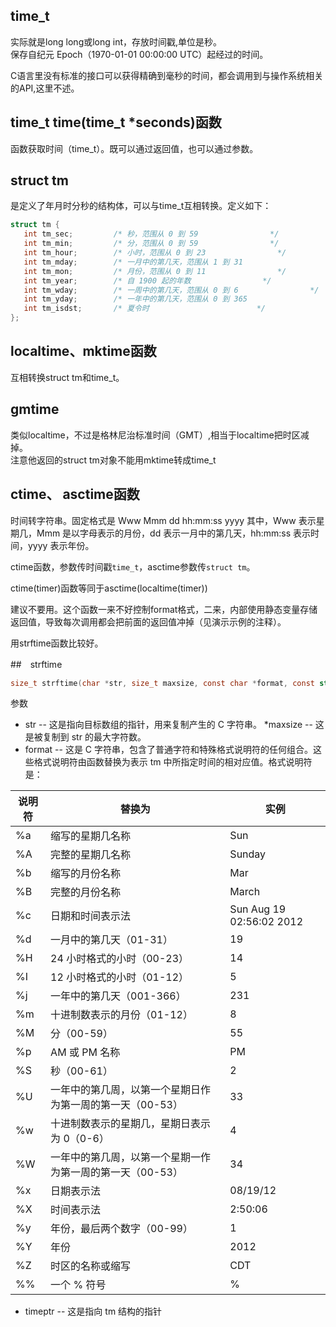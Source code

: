 ## time_t
实际就是long long或long int，存放时间戳,单位是秒。  
保存自纪元 Epoch（1970-01-01 00:00:00 UTC）起经过的时间。

C语言里没有标准的接口可以获得精确到毫秒的时间，都会调用到与操作系统相关的API,这里不述。

## time_t time(time_t *seconds)函数
函数获取时间（time_t）。既可以通过返回值，也可以通过参数。

## struct tm
是定义了年月时分秒的结构体，可以与time_t互相转换。定义如下：
```c
struct tm {
   int tm_sec;         /* 秒，范围从 0 到 59                */
   int tm_min;         /* 分，范围从 0 到 59                */
   int tm_hour;        /* 小时，范围从 0 到 23                */
   int tm_mday;        /* 一月中的第几天，范围从 1 到 31                    */
   int tm_mon;         /* 月份，范围从 0 到 11                */
   int tm_year;        /* 自 1900 起的年数                */
   int tm_wday;        /* 一周中的第几天，范围从 0 到 6                */
   int tm_yday;        /* 一年中的第几天，范围从 0 到 365                    */
   int tm_isdst;       /* 夏令时                        */    
};
```
## localtime、mktime函数
互相转换struct tm和time_t。
## gmtime
类似localtime，不过是格林尼治标准时间（GMT）,相当于localtime把时区减掉。  
注意他返回的struct tm对象不能用mktime转成time_t
## ctime、 asctime函数
时间转字符串。固定格式是 Www Mmm dd hh:mm:ss yyyy 其中，Www 表示星期几，Mmm 是以字母表示的月份，dd 表示一月中的第几天，hh:mm:ss 表示时间，yyyy 表示年份。  

ctime函数，参数传时间戳`time_t`，asctime参数传`struct tm`。

ctime(timer)函数等同于asctime(localtime(timer))

建议不要用。这个函数一来不好控制format格式，二来，内部使用静态变量存储返回值，导致每次调用都会把前面的返回值冲掉（见演示示例的注释）。

用strftime函数比较好。

##　strftime
```c
size_t strftime(char *str, size_t maxsize, const char *format, const struct tm *timeptr)
```
参数
* str -- 这是指向目标数组的指针，用来复制产生的 C 字符串。
*maxsize -- 这是被复制到 str 的最大字符数。
* format -- 这是 C 字符串，包含了普通字符和特殊格式说明符的任何组合。这些格式说明符由函数替换为表示 tm 中所指定时间的相对应值。格式说明符是：

| 说明符 | 替换为                                                    | 实例                     |
| ------ | --------------------------------------------------------- | ------------------------ |
| %a     | 缩写的星期几名称                                          | Sun                      |
| %A     | 完整的星期几名称                                          | Sunday                   |
| %b     | 缩写的月份名称                                            | Mar                      |
| %B     | 完整的月份名称                                            | March                    |
| %c     | 日期和时间表示法                                          | Sun Aug 19 02:56:02 2012 |
| %d     | 一月中的第几天（01-31）                                   | 19                       |
| %H     | 24 小时格式的小时（00-23）                                | 14                       |
| %I     | 12 小时格式的小时（01-12）                                | 5                        |
| %j     | 一年中的第几天（001-366）                                 | 231                      |
| %m     | 十进制数表示的月份（01-12）                               | 8                        |
| %M     | 分（00-59）                                               | 55                       |
| %p     | AM 或 PM 名称                                             | PM                       |
| %S     | 秒（00-61）                                               | 2                        |
| %U     | 一年中的第几周，以第一个星期日作为第一周的第一天（00-53） | 33                       |
| %w     | 十进制数表示的星期几，星期日表示为 0（0-6）               | 4                        |
| %W     | 一年中的第几周，以第一个星期一作为第一周的第一天（00-53） | 34                       |
| %x     | 日期表示法                                                | 08/19/12                 |
| %X     | 时间表示法                                                | 2:50:06                  |
| %y     | 年份，最后两个数字（00-99）                               | 1                        |
| %Y     | 年份                                                      | 2012                     |
| %Z     | 时区的名称或缩写                                          | CDT                      |
| %%     | 一个 % 符号                                               | %                        |

* timeptr -- 这是指向 tm 结构的指针


